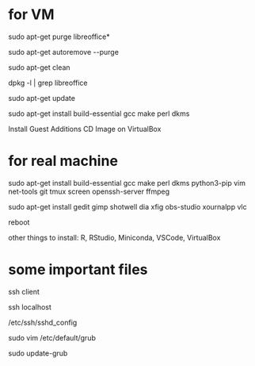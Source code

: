 # for VM

sudo apt-get purge libreoffice*

sudo apt-get autoremove --purge

sudo apt-get clean

dpkg -l | grep libreoffice

sudo apt-get update

sudo apt-get install build-essential gcc make perl dkms

Install Guest Additions CD Image on VirtualBox

# for real machine

sudo apt-get install build-essential gcc make perl dkms python3-pip vim net-tools git tmux screen openssh-server ffmpeg

sudo apt-get install gedit gimp shotwell dia xfig obs-studio xournalpp vlc

reboot

other things to install: R, RStudio, Miniconda, VSCode, VirtualBox

# some important files

ssh client

ssh localhost

/etc/ssh/sshd_config


sudo vim /etc/default/grub

sudo update-grub
